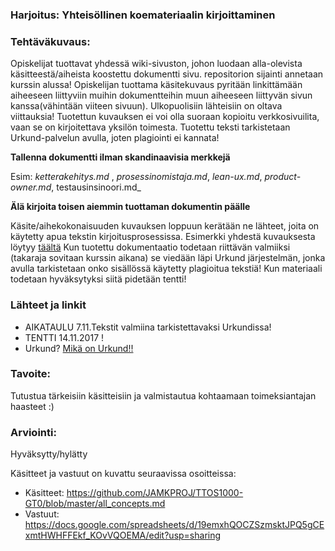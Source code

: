 ### Harjoitus:  Yhteisöllinen koemateriaalin kirjoittaminen

### Tehtäväkuvaus:

Opiskelijat tuottavat yhdessä wiki-sivuston, johon luodaan alla-olevista käsitteestä/aiheista koostettu dokumentti sivu. repositorion sijainti annetaan kurssin alussa! Opiskelijan tuottama käsitekuvaus pyritään linkittämään aiheeseen liittyviin muihin dokumentteihin muun aiheeseen liittyvän sivun kanssa(vähintään viiteen sivuun). Ulkopuolisiin lähteisiin on oltava viittauksia! Tuotettun kuvauksen ei voi olla suoraan kopioitu verkkosivuilita, vaan se on kirjoitettava yksilön toimesta. Tuotettu teksti tarkistetaan Urkund-palvelun avulla, joten plagiointi ei kannata! 

**Tallenna dokumentti ilman skandinaavisia merkkejä**

Esim: _ketterakehitys.md_ , _prosessinomistaja.md_, _lean-ux.md_, _product-owner.md_, testausinsinoori.md_ 

**Älä kirjoita toisen aiemmin tuottaman dokumentin päälle**

Käsite/aihekokonaisuuden kuvauksen loppuun kerätään ne lähteet, joita on käytetty apua tekstin kirjoitusprosessissa.
Esimerkki yhdestä kuvauksesta löytyy [täältä](https://github.com/JAMK-IT/TTOS1000-ohjelmistotuotanto/blob/master/GT0/kasitekuvaus-pohja.md)
Kun tuotettu dokumentaatio todetaan riittävän valmiiksi (takaraja sovitaan kurssin aikana) se viedään läpi Urkund järjestelmän, jonka avulla tarkistetaan onko sisällössä käytetty plagioitua tekstiä!
Kun materiaali todetaan hyväksytyksi siitä pidetään tentti!


### Lähteet ja linkit

* AIKATAULU 7.11.Tekstit valmiina tarkistettavaksi Urkundissa!
* TENTTI 14.11.2017 !
* Urkund? [Mikä on Urkund!!](http://www.urkund.com/en/)


### Tavoite:

Tutustua tärkeisiin käsitteisiin ja valmistautua kohtaamaan toimeksiantajan haasteet :)

### Arviointi:

Hyväksytty/hylätty


Käsitteet ja vastuut on kuvattu seuraavissa osoitteissa:

* Käsitteet: https://github.com/JAMKPROJ/TTOS1000-GT0/blob/master/all_concepts.md
* Vastuut: https://docs.google.com/spreadsheets/d/19emxhQOCZSzmsktJPQ5gCExmtHWHFFEkf_KOvVQOEMA/edit?usp=sharing



